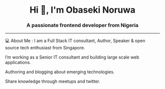 <h1 align="center">Hi 👋, I'm Obaseki Noruwa</h1>
<h3 align="center">A passionate frontend developer from Nigeria</h3>

<hr/>

💻   About Me :
I am a Full Stack IT consultant, Author, Speaker & open source tech enthusiast  from Singapore.

I’m working as a Senior IT consultant and building large scale web applications.

Authoring and blogging about emerging technologies.

Share knowledge through meetups and twitter.
